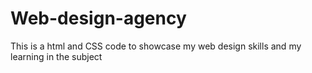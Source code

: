 # Web-design-agency
This is a html and CSS code to showcase my web design skills and my learning in the subject
